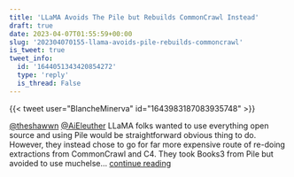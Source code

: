 ```yaml
---
title: 'LLaMA Avoids The Pile but Rebuilds CommonCrawl Instead'
draft: true
date: 2023-04-07T01:55:59+00:00
slug: '202304070155-llama-avoids-pile-rebuilds-commoncrawl'
is_tweet: true
tweet_info:
  id: '1644051343420854272'
  type: 'reply'
  is_thread: False
---
```




{{< tweet user="BlancheMinerva" id="1643983187083935748" >}}

[@theshawwn](https://x.com/theshawwn) [@AiEleuther](https://x.com/AiEleuther) LLaMA folks wanted to use everything open source and using Pile would be straightforward obvious thing to do. However, they instead chose to go for far more expensive route of re-doing extractions from CommonCrawl and C4. They took Books3 from Pile but avoided to use muchelse… [continue reading](https://x.com/sytelus/status/1644051343420854272)
